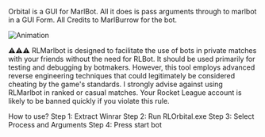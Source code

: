Orbital is a GUI for MarlBot. All it does is pass arguments through to marlbot in a GUI Form.
All Credits to MarlBurrow for the bot.


![Animation](https://github.com/SkiffyMan/RLOrbital/assets/169090800/b7464143-2765-441d-8992-bb822c209624)


⚠️⚠️⚠️ RLMarlbot is designed to facilitate the use of bots in private matches with your friends without the need for RLBot. It should be used primarily for testing and debugging by botmakers. However, this tool employs advanced reverse engineering techniques that could legitimately be considered cheating by the game's standards. I strongly advise against using RLMarlbot in ranked or casual matches. Your Rocket League account is likely to be banned quickly if you violate this rule.
  
How to use?
Step 1:
Extract Winrar
Step 2:
Run RLOrbital.exe
Step 3:
Select Process and Arguments
Step 4:
Press start bot



